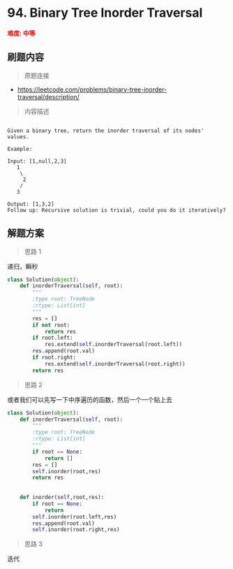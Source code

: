 #  94. Binary Tree Inorder Traversal
**<font color=red>难度: 中等</font>**

## 刷题内容

> 原题连接

* https://leetcode.com/problems/binary-tree-inorder-traversal/description/

> 内容描述

```

Given a binary tree, return the inorder traversal of its nodes' values.

Example:

Input: [1,null,2,3]
   1
    \
     2
    /
   3

Output: [1,3,2]
Follow up: Recursive solution is trivial, could you do it iteratively?
```

## 解题方案

> 思路 1


递归，瞬秒


```python
class Solution(object):
    def inorderTraversal(self, root):
        """
        :type root: TreeNode
        :rtype: List[int]
        """
        res = []
        if not root:
            return res
        if root.left: 
            res.extend(self.inorderTraversal(root.left))
        res.append(root.val)
        if root.right:
            res.extend(self.inorderTraversal(root.right))
        return res
```
> 思路 2

或者我们可以先写一下中序遍历的函数，然后一个一个贴上去

```python
class Solution(object):
    def inorderTraversal(self, root):
        """
        :type root: TreeNode
        :rtype: List[int]
        """
        if root == None:
            return []
        res = []
        self.inorder(root,res)
        return res
        
        
    def inorder(self,root,res):
        if root == None:
            return
        self.inorder(root.left,res)
        res.append(root.val)
        self.inorder(root.right,res)               
```
> 思路 3

迭代


```python

```
